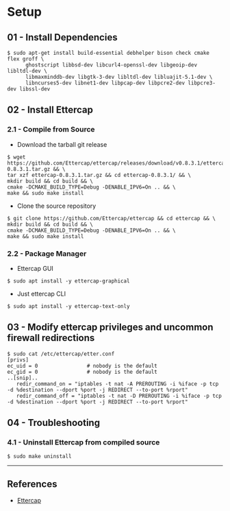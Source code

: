 # Setup

## 01 - Install Dependencies

```
$ sudo apt-get install build-essential debhelper bison check cmake flex groff \
      ghostscript libbsd-dev libcurl4-openssl-dev libgeoip-dev libltdl-dev \
      libmaxminddb-dev libgtk-3-dev libltdl-dev libluajit-5.1-dev \
      libncurses5-dev libnet1-dev libpcap-dev libpcre2-dev libpcre3-dev libssl-dev
```

## 02 - Install Ettercap

### 2.1 - Compile from Source

- Download the tarball git release

```
$ wget https://github.com/Ettercap/ettercap/releases/download/v0.8.3.1/ettercap-0.8.3.1.tar.gz && \
tar xzf ettercap-0.8.3.1.tar.gz && cd ettercap-0.8.3.1/ && \
mkdir build && cd build && \
cmake -DCMAKE_BUILD_TYPE=Debug -DENABLE_IPV6=On .. && \
make && sudo make install
```

- Clone the source repository

```
$ git clone https://github.com/Ettercap/ettercap && cd ettercap && \
mkdir build && cd build && \
cmake -DCMAKE_BUILD_TYPE=Debug -DENABLE_IPV6=On .. && \
make && sudo make install
```

### 2.2 - Package Manager

- Ettercap GUI

`$ sudo apt install -y ettercap-graphical`

- Just ettercap CLI

`$ sudo apt install -y ettercap-text-only`

## 03 - Modify ettercap privileges and uncommon firewall redirections

```
$ sudo cat /etc/ettercap/etter.conf
[privs]
ec_uid = 0                # nobody is the default
ec_gid = 0                # nobody is the default
..[snip]..
   redir_command_on = "iptables -t nat -A PREROUTING -i %iface -p tcp -d %destination --dport %port -j REDIRECT --to-port %rport"
   redir_command_off = "iptables -t nat -D PREROUTING -i %iface -p tcp -d %destination --dport %port -j REDIRECT --to-port %rport"
```

## 04 - Troubleshooting

### 4.1 - Uninstall Ettercap from compiled source

`$ sudo make uninstall`

---
## References

- [Ettercap](https://github.com/Ettercap/ettercap)